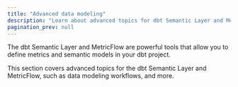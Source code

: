 ```yaml
---
title: "Advanced data modeling"
description: "Learn about advanced topics for dbt Semantic Layer and MetricFlow, such as modeling workflows and more."
pagination_prev: null
---
```


The dbt Semantic Layer and MetricFlow are powerful tools that allow you to define metrics and semantic models in your dbt project. 

This section covers advanced topics for the dbt Semantic Layer and MetricFlow, such as data modeling workflows, and more.
<!--
- [Fill null values for simple and derived or ratio metrics](/docs/build/fill-nulls-advanced) &mdash; Use `fill_nulls_with` to set null metric values to zero, ensuring numeric values for every data row, even with derived metrics.
-->

<div className="grid--2-col">

<Card
    title="Fill null values for metrics"
    body="Use <code>fill_nulls_with</code> to set null metric values to zero, ensuring numeric values for every data row."
    link="/docs/build/fill-nulls-advanced"
    icon="dbt-bit"/>

</div>
